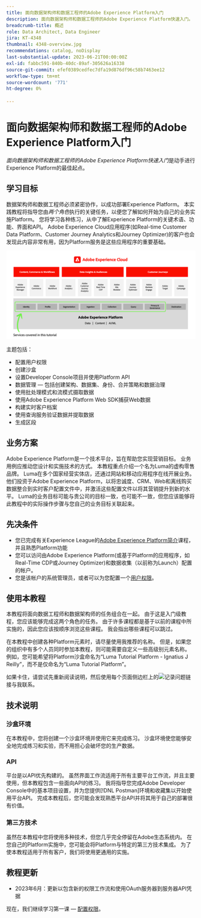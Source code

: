 ```yaml
---
title: 面向数据架构师和数据工程师的Adobe Experience Platform入门
description: 面向数据架构师和数据工程师的Adobe Experience Platform快速入门。
breadcrumb-title: 概述
role: Data Architect, Data Engineer
jira: KT-4348
thumbnail: 4348-overview.jpg
recommendations: catalog, noDisplay
last-substantial-update: 2023-06-21T00:00:00Z
exl-id: fabbc591-840b-40dc-89af-305626a16338
source-git-commit: efef0389cedfec7dfa19d876df96c58b7463ee12
workflow-type: tm+mt
source-wordcount: '771'
ht-degree: 0%

---
```


# 面向数据架构师和数据工程师的Adobe Experience Platform入门

<!--5min-->

_面向数据架构师和数据工程师的Adobe Experience Platform快速入门_&#x200B;是动手进行Experience Platform的最佳起点。


<!--How do we address ETL-->

## 学习目标

数据架构师和数据工程师必须紧密协作，以成功部署Experience Platform。 本实践教程将指导您由&#x200B;_两个角色_&#x200B;执行的关键任务，以便您了解如何开始为自己的业务实施Platform。 您将学习各种练习，从中了解Experience Platform的关键术语、功能、界面和API。 Adobe Experience Cloud应用程序(如Real-time Customer Data Platform、Customer Journey Analytics和Journey Optimizer)的客户也会发现此内容非常有用，因为Platform服务是这些应用程序的重要基础。

![Adobe Experience Cloud营销结构重点介绍了本教程中涵盖的Platform服务 — 身份、个人资料、分段、摄取、查询和治理](assets/marketecture.png)

主题包括：

* 配置用户权限
* 创建沙盒
* 设置Developer Console项目并使用Platform API
* 数据管理 — 包括创建架构、数据集、身份、合并策略和数据治理
* 使用批处理模式和流模式摄取数据
* 使用Adobe Experience Platform Web SDK捕获Web数据
* 构建实时客户档案
* 使用查询服务验证数据并提取数据
* 生成区段

## 业务方案

Adobe Experience Platform是一个技术平台，旨在帮助您实现营销目标。 业务用例应推动您设计和实施技术的方式。 本教程重点介绍一个名为Luma的虚构零售品牌。 Luma在多个国家经营实体店，还通过网站和移动应用程序在线开展业务。 他们投资于Adobe Experience Platform，以将忠诚度、CRM、Web和离线购买数据整合到实时客户配置文件中，并激活这些配置文件以将其营销提升到新的水平。 Luma的业务目标可能与贵公司的目标一致，也可能不一致，但您应该能够将此教程中的实际操作步骤与您自己的业务目标关联起来。

## 先决条件

* 您已完成有关Experience League的[Adobe Experience Platform简介](https://experienceleague.adobe.com/?recommended=ExperiencePlatform-U-1-2020.1)课程，并且熟悉Platform功能
* 您可以访问由Adobe Experience Platform(或基于Platform的应用程序，如Real-Time CDP或Journey Optimizer)和数据收集（以前称为Launch）配置的帐户。
* 您是该帐户的系统管理员，或者可以为您配置一个[用户权限](configure-permissions.md)。

## 使用本教程

本教程将面向数据工程师和数据架构师的任务组合在一起。 由于这是入门级教程，您应该能够完成这两个角色的任务。 由于许多课程都是基于以前的课程中所实施的，因此您应该按顺序浏览这些课程。 我会指出哪些课程可以跳过。

在本教程中创建各种Platform元素时，请尽量使用我推荐的名称。 但是，如果您的组织中有多个人员同时参加本教程，则可能需要自定义一些高级别元素名称。 例如，您可能希望将Platform沙盒命名为“Luma Tutorial Platform - Ignatius J Reilly”，而不是仅命名为“Luma Tutorial Platform”。

如果卡住，请尝试先重新阅读说明，然后使用每个页面侧边栏上的![记录问题](https://experienceleague.adobe.com/assets/img/feedback.svg)链接与我联系。

## 技术说明

### 沙盒环境

在本教程中，您将创建一个沙盒环境并使用它来完成练习。 沙盒环境使您能够安全地完成练习和实验，而不用担心会破坏您的生产数据。

### API

平台是以API优先构建的。 虽然界面工作流适用于所有主要平台工作流，并且主要使用，但本教程包含一些面向API的练习。 我将指导您完成Adobe Developer Console中的基本项目设置，并为您提供[!DNL Postman]环境和收藏集以开始使用平台API。 完成本教程后，您可能会发现熟悉平台API并将其用于自己的部署很有价值。

### 第三方技术

虽然在本教程中您将使用多种技术，但您几乎完全停留在Adobe生态系统内。 在您自己的Platform实施中，您可能会将Platform与特定的第三方技术集成。 为了使本教程适用于所有客户，我们将使用更通用的实施。

## 教程更新

* 2023年6月：更新以包含新的权限工作流和使用OAuth服务器到服务器API凭据


现在，我们继续学习第一课 — [配置权限](configure-permissions.md)。
